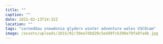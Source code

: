 ```yaml
---
title: ""
caption: ""
date: 2015-02-13T14:32Z
location: ""
tags: "carneddau snowdonia glyders winter adventure wales VSCOcam"
image: /assets/uploads/2015/02/39ee7dbd20c5edd9fcb390e70fa8fa4b.jpg
---
```

